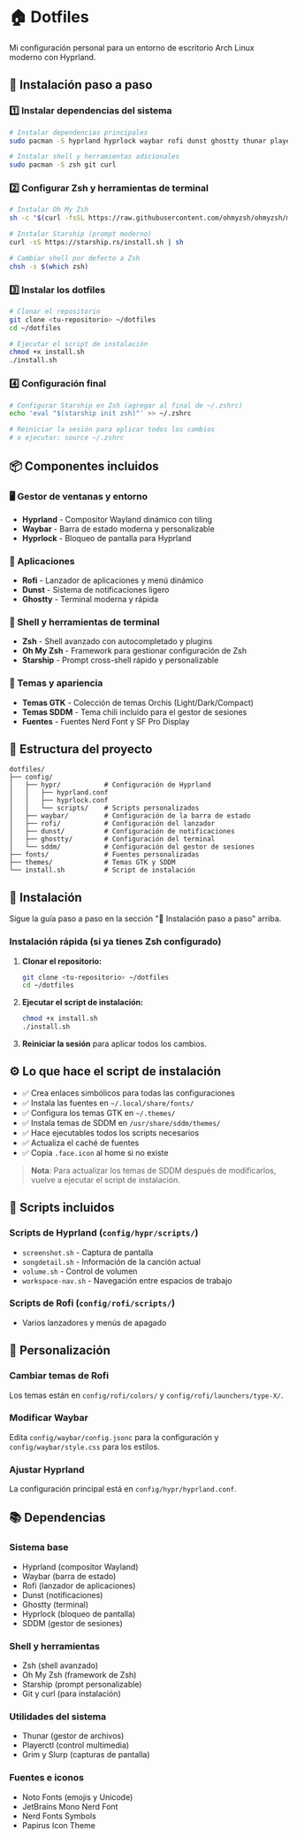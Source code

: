 # 🏠 Dotfiles
Mi configuración personal para un entorno de escritorio Arch Linux moderno con Hyprland.

## 🚀 Instalación paso a paso

### 1️⃣ Instalar dependencias del sistema
```bash
# Instalar dependencias principales
sudo pacman -S hyprland hyprlock waybar rofi dunst ghostty thunar playerctl grim slurp noto-fonts-emoji noto-fonts ttf-jetbrains-mono-nerd ttf-nerd-fonts-symbols papirus-icon-theme

# Instalar shell y herramientas adicionales
sudo pacman -S zsh git curl
```

### 2️⃣ Configurar Zsh y herramientas de terminal
```bash
# Instalar Oh My Zsh
sh -c "$(curl -fsSL https://raw.githubusercontent.com/ohmyzsh/ohmyzsh/master/tools/install.sh)"

# Instalar Starship (prompt moderno)
curl -sS https://starship.rs/install.sh | sh

# Cambiar shell por defecto a Zsh
chsh -s $(which zsh)
```

### 3️⃣ Instalar los dotfiles
```bash
# Clonar el repositorio
git clone <tu-repositorio> ~/dotfiles
cd ~/dotfiles

# Ejecutar el script de instalación
chmod +x install.sh
./install.sh
```

### 4️⃣ Configuración final
```bash
# Configurar Starship en Zsh (agregar al final de ~/.zshrc)
echo 'eval "$(starship init zsh)"' >> ~/.zshrc

# Reiniciar la sesión para aplicar todos los cambios
# o ejecutar: source ~/.zshrc
```

## 📦 Componentes incluidos

### 🖥️ Gestor de ventanas y entorno
- **Hyprland** - Compositor Wayland dinámico con tiling
- **Waybar** - Barra de estado moderna y personalizable
- **Hyprlock** - Bloqueo de pantalla para Hyprland

### 🚀 Aplicaciones
- **Rofi** - Lanzador de aplicaciones y menú dinámico
- **Dunst** - Sistema de notificaciones ligero
- **Ghostty** - Terminal moderna y rápida

### 🐚 Shell y herramientas de terminal
- **Zsh** - Shell avanzado con autocompletado y plugins
- **Oh My Zsh** - Framework para gestionar configuración de Zsh
- **Starship** - Prompt cross-shell rápido y personalizable

### 🎨 Temas y apariencia
- **Temas GTK** - Colección de temas Orchis (Light/Dark/Compact)
- **Temas SDDM** - Tema chili incluido para el gestor de sesiones
- **Fuentes** - Fuentes Nerd Font y SF Pro Display

## 📁 Estructura del proyecto

```
dotfiles/
├── config/
│   ├── hypr/           # Configuración de Hyprland
│   │   ├── hyprland.conf
│   │   ├── hyprlock.conf
│   │   └── scripts/    # Scripts personalizados
│   ├── waybar/         # Configuración de la barra de estado
│   ├── rofi/           # Configuración del lanzador
│   ├── dunst/          # Configuración de notificaciones
│   ├── ghostty/        # Configuración del terminal
│   └── sddm/           # Configuración del gestor de sesiones
├── fonts/              # Fuentes personalizadas
├── themes/             # Temas GTK y SDDM
└── install.sh          # Script de instalación
```

## 🚀 Instalación

Sigue la guía paso a paso en la sección "🚀 Instalación paso a paso" arriba.

### Instalación rápida (si ya tienes Zsh configurado)

1. **Clonar el repositorio:**
   ```bash
   git clone <tu-repositorio> ~/dotfiles
   cd ~/dotfiles
   ```

2. **Ejecutar el script de instalación:**
   ```bash
   chmod +x install.sh
   ./install.sh
   ```

3. **Reiniciar la sesión** para aplicar todos los cambios.

## ⚙️ Lo que hace el script de instalación

- ✅ Crea enlaces simbólicos para todas las configuraciones
- ✅ Instala las fuentes en `~/.local/share/fonts/`
- ✅ Configura los temas GTK en `~/.themes/`
- ✅ Instala temas de SDDM en `/usr/share/sddm/themes/`
- ✅ Hace ejecutables todos los scripts necesarios
- ✅ Actualiza el caché de fuentes
- ✅ Copia `.face.icon` al home si no existe

> **Nota**: Para actualizar los temas de SDDM después de modificarlos, vuelve a ejecutar el script de instalación.

## 🔧 Scripts incluidos

### Scripts de Hyprland (`config/hypr/scripts/`)
- `screenshot.sh` - Captura de pantalla
- `songdetail.sh` - Información de la canción actual
- `volume.sh` - Control de volumen
- `workspace-nav.sh` - Navegación entre espacios de trabajo

### Scripts de Rofi (`config/rofi/scripts/`)
- Varios lanzadores y menús de apagado

## 🎨 Personalización

### Cambiar temas de Rofi
Los temas están en `config/rofi/colors/` y `config/rofi/launchers/type-X/`.

### Modificar Waybar
Edita `config/waybar/config.jsonc` para la configuración y `config/waybar/style.css` para los estilos.

### Ajustar Hyprland
La configuración principal está en `config/hypr/hyprland.conf`.

## 📚 Dependencias

### Sistema base
- Hyprland (compositor Wayland)
- Waybar (barra de estado)
- Rofi (lanzador de aplicaciones)
- Dunst (notificaciones)
- Ghostty (terminal)
- Hyprlock (bloqueo de pantalla)
- SDDM (gestor de sesiones)

### Shell y herramientas
- Zsh (shell avanzado)
- Oh My Zsh (framework de Zsh)
- Starship (prompt personalizable)
- Git y curl (para instalación)

### Utilidades del sistema
- Thunar (gestor de archivos)
- Playerctl (control multimedia)
- Grim y Slurp (capturas de pantalla)

### Fuentes e iconos
- Noto Fonts (emojis y Unicode)
- JetBrains Mono Nerd Font
- Nerd Fonts Symbols
- Papirus Icon Theme
